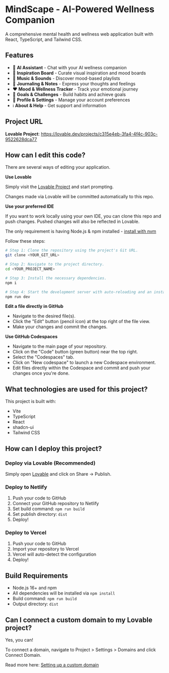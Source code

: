# MindScape - AI-Powered Wellness Companion

A comprehensive mental health and wellness web application built with React, TypeScript, and Tailwind CSS.

## Features

- 🤖 **AI Assistant** - Chat with your AI wellness companion
- 🎨 **Inspiration Board** - Curate visual inspiration and mood boards
- 🎵 **Music & Sounds** - Discover mood-based playlists
- 📝 **Journaling & Notes** - Express your thoughts and feelings
- ❤️ **Mood & Wellness Tracker** - Track your emotional journey
- 🎯 **Goals & Challenges** - Build habits and achieve goals
- 👤 **Profile & Settings** - Manage your account preferences
- ℹ️ **About & Help** - Get support and information

## Project URL

**Lovable Project**: https://lovable.dev/projects/c315e4eb-3fa4-4f4c-903c-9522628dca77

## How can I edit this code?

There are several ways of editing your application.

**Use Lovable**

Simply visit the [Lovable Project](https://lovable.dev/projects/c315e4eb-3fa4-4f4c-903c-9522628dca77) and start prompting.

Changes made via Lovable will be committed automatically to this repo.

**Use your preferred IDE**

If you want to work locally using your own IDE, you can clone this repo and push changes. Pushed changes will also be reflected in Lovable.

The only requirement is having Node.js & npm installed - [install with nvm](https://github.com/nvm-sh/nvm#installing-and-updating)

Follow these steps:

```sh
# Step 1: Clone the repository using the project's Git URL.
git clone <YOUR_GIT_URL>

# Step 2: Navigate to the project directory.
cd <YOUR_PROJECT_NAME>

# Step 3: Install the necessary dependencies.
npm i

# Step 4: Start the development server with auto-reloading and an instant preview.
npm run dev
```

**Edit a file directly in GitHub**

- Navigate to the desired file(s).
- Click the "Edit" button (pencil icon) at the top right of the file view.
- Make your changes and commit the changes.

**Use GitHub Codespaces**

- Navigate to the main page of your repository.
- Click on the "Code" button (green button) near the top right.
- Select the "Codespaces" tab.
- Click on "New codespace" to launch a new Codespace environment.
- Edit files directly within the Codespace and commit and push your changes once you're done.

## What technologies are used for this project?

This project is built with:

- Vite
- TypeScript
- React
- shadcn-ui
- Tailwind CSS

## How can I deploy this project?

### Deploy via Lovable (Recommended)

Simply open [Lovable](https://lovable.dev/projects/c315e4eb-3fa4-4f4c-903c-9522628dca77) and click on Share -> Publish.

### Deploy to Netlify

1. Push your code to GitHub
2. Connect your GitHub repository to Netlify
3. Set build command: `npm run build`
4. Set publish directory: `dist`
5. Deploy!

### Deploy to Vercel

1. Push your code to GitHub
2. Import your repository to Vercel
3. Vercel will auto-detect the configuration
4. Deploy!

## Build Requirements

- Node.js 16+ and npm
- All dependencies will be installed via `npm install`
- Build command: `npm run build`
- Output directory: `dist`

## Can I connect a custom domain to my Lovable project?

Yes, you can!

To connect a domain, navigate to Project > Settings > Domains and click Connect Domain.

Read more here: [Setting up a custom domain](https://docs.lovable.dev/features/custom-domain#custom-domain)
